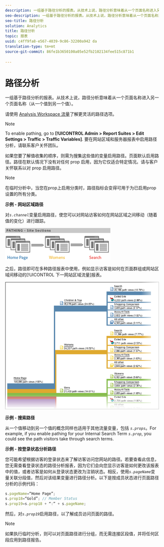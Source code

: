```yaml
---
description: 一组基于路径分析的报表。从技术上说，路径分析意味着从一个页面名称进入另一个页面名称（从一个值到另一个值）。
seo-description: 一组基于路径分析的报表。从技术上说，路径分析意味着从一个页面名称进入另一个页面名称（从一个值到另一个值）。
seo-title: 路径分析
solution: Analytics
title: 路径分析
topic: 报表
uuid: c4ff9fa8-e567-4039-9c86-32200a942 da
translation-type: tm+mt
source-git-commit: 86fe1b3650100a05e52fb2102134fee515c871b1

---
```



# 路径分析

一组基于路径分析的报表。从技术上说，路径分析意味着从一个页面名称进入另一个页面名称（从一个值到另一个值）。

请使用 [Analysis Workspace 流量](https://marketing.adobe.com/resources/help/en_US/analytics/analysis-workspace/flow.html)了解更灵活的路径选项。

>[!NOTE]
>
>To enable pathing, go to **[!UICONTROL Admin &gt; Report Suites &gt; Edit Settings &gt; Traffic &gt; Traffic Variables]**. 要在网站区域和服务器报表中启用路径分析，请联系客户关怀团队。

如果您要了解值收集的顺序，则需为搜集这些值的变量启用路径。页面默认启用路径。路径在默认情况下没有对任何 prop 启用，因为它仅适合特定情况。请与客户关怀联系以对 prop 启用路径。

>[!NOTE]
>
>在临时分析中，当您在prop上启用分类时，路径指标会变得可用于为已启用prop设置的所有分类。

**示例 - 网站区域路径**

对&#x200B;*`s.channel`*&#x200B;变量启用路径，使您可以对网站访客如何在网站区域之间移动（随着值的变化）进行跟踪。

![](assets/path_sections.png)

之后，路径即可在多种路径报表中使用，例如显示访客是如何在页面群组或网站区域间移动的[!UICONTROL 下一网站区域流量]报表。

![](assets/paths_report.png)

**示例 - 搜索路径**

从一个值移动到另一个值的概念同样也适用于其他流量变量，包括 *`s.props`*。For example, if you enable pathing for your Internal Search Term *`s.prop`*, you could see the path visitors take through search terms.

**示例 - 按登录状态分析路径**

您可能希望根据访客的登录状态来了解访客访问您网站的路径。若要查看此信息，您无需查看登录状态的路径分析报表，因为它们会向您显示访客是如何更改该报表中的值，或者访客是如何从登录状态更改为注销状态。相反，使用&#x200B;*`s.pageName`*&#x200B;变量关联分段值，然后对该结果变量进行路径分析。以下是按成员状态进行页面路径分析的示例代码：

```js
s.pageName=“Home Page”; 
s.prop18=“Gold”; // Member Status 
s.prop19=s.prop18 + “:” + s.pageName;
```

然后，对&#x200B;*`s.prop19`*&#x200B;启用路径，以了解成员访问页面的路径。

>[!NOTE]
>
>如果执行临时分析，则可以对页面路径进行分组，而无需连接区段值，并将任何区段应用到路径报告。

